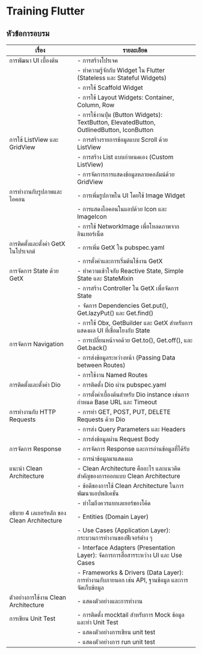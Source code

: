 # Training Flutter

## หัวข้อการอบรม

| เรื่อง   | รายละเอียด   |
| ------ | ----------- |
| การพัฒนา UI เบื้องต้น                 | - การสร้างโปรเจค |
|                                   | - ทำความรู้จักกับ Widget ใน Flutter (Stateless และ Stateful Widgets) |
|                                   | - การใช้ Scaffold Widget|
|                                   | - การใช้ Layout Widgets: Container, Column, Row |
|                                   | - การใช้งานปุ่ม (Button Widgets): TextButton, ElevatedButton, OutlinedButton, IconButton|
|การใช้ ListView และ GridView        | - การสร้างรายการข้อมูลแบบ Scroll ด้วย ListView|
|                                   | - การสร้าง List แบบกำหนดเอง (Custom ListView)|
|                                   | - การจัดการการแสดงข้อมูลหลายคอลัมน์ด้วย GridView|
|การทำงานกับรูปภาพและไอคอน            | - การเพิ่มรูปภาพใน UI โดยใช้ Image Widget|
|                                   | - การแสดงไอคอนในแอปด้วย Icon และ ImageIcon|
|                                   | - การใช้ NetworkImage เพื่อโหลดภาพจากอินเทอร์เน็ต|
|การติดตั้งและตั้งค่า GetX ในโปรเจกต์      | - การเพิ่ม GetX ใน pubspec.yaml|
|                                   | - การตั้งค่าและการเริ่มต้นใช้งาน GetX|
|การจัดการ State ด้วย GetX            | - ทำความเข้าใจกับ Reactive State, Simple State และ StateMixin|
|                                   | - การสร้าง Controller ใน GetX เพื่อจัดการ State|
|                                   | - จัดการ Dependencies Get.put(), Get.lazyPut() และ Get.find()|
|                                   | - การใช้ Obx, GetBuilder และ GetX สำหรับการแสดงผล UI ที่เชื่อมโยงกับ State|
|การจัดการ Navigation                | - การเปลี่ยนหน้าจอด้วย Get.to(), Get.off(), และ Get.back()|
|                                   | - การส่งข้อมูลระหว่างหน้า (Passing Data between Routes)|
|                                   | - การใช้งาน Named Routes|
|การติดตั้งและตั้งค่า Dio                 | - การติดตั้ง Dio ผ่าน pubspec.yaml|
|                                   | - การตั้งค่าเบื้องต้นสำหรับ Dio instance เช่นการกำหนด Base URL และ Timeout|
|การทำงานกับ HTTP Requests           | - การทำ GET, POST, PUT, DELETE Requests ด้วย Dio|
|                                   | - การส่ง Query Parameters และ Headers|
|                                   | - การส่งข้อมูลผ่าน Request Body|
|การจัดการ Response                  | - การจัดการ Response และการอ่านข้อมูลที่ได้รับ|
|                                   | - การนำข้อมูลมาแสดงผล|
|แนะนำ Clean Architecture           | - Clean Architecture คืออะไร และแนวคิดสำคัญของการออกแบบ Clean Architecture|
|                                   | - ข้อดีของการใช้ Clean Architecture ในการพัฒนาแอปพลิเคชัน|
|                                   | - ทำไมถึงควรแยกเลเยอร์ของโค้ด|
|อธิบาย 4 เลเยอร์หลัก ของ Clean Architecture| - Entities (Domain Layer)|
|                                   | - Use Cases (Application Layer): กระบวนการทำงานของฟีเจอร์ต่าง ๆ|
|                                   | - Interface Adapters (Presentation Layer): จัดการการสื่อสารระหว่าง UI และ Use Cases|
|                                   | - Frameworks & Drivers (Data Layer): การทำงานกับภายนอก เช่น API, ฐานข้อมูล และการจัดเก็บข้อมูล|
|ตัวอย่างการใช้งาน Clean Architecture  | - แสดงตัวอย่างและการทำงาน|
|การเขียน Unit Test                  | - การติดตั้ง mocktail สำหรับการ Mock ข้อมูลและทำ Unit Test |
|                                   | - แสดงตัวอย่างการเขียน unit test|
|                                   | - แสดงตัวอย่างการ run unit test|
